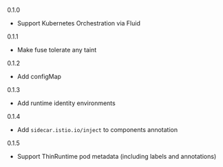0.1.0

- Support Kubernetes Orchestration via Fluid

0.1.1

- Make fuse tolerate any taint

0.1.2

- Add configMap

0.1.3

- Add runtime identity environments

0.1.4

- Add `sidecar.istio.io/inject` to components annotation

0.1.5

- Support ThinRuntime pod metadata (including labels and annotations)